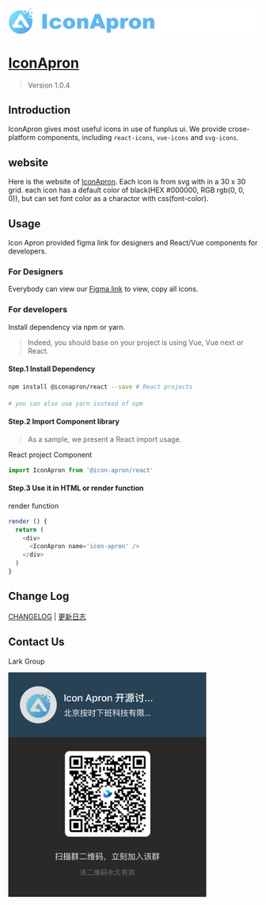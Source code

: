 ![IconApron](https://github.com/offontime/IconApron/raw/master/assets/images/github-logo.png)
# [IconApron](https://iconapron.offontime.com)

> Version 1.0.4

## Introduction
IconApron gives most useful icons in use of funplus ui. We provide crose-platform components, including `react-icons`, `vue-icons` and `svg-icons`. 

## website
Here is the website of [IconApron](https://icon.apron.design). Each icon is from svg with in a 30 x 30 grid. each icon has a default color of black(HEX #000000, RGB rgb(0, 0, 0)), but can set font color as a charactor with css(font-color).

## Usage
Icon Apron provided figma link for designers and React/Vue components for developers.

### For Designers
Everybody can view our [Figma link](https://www.figma.com/file/dWeZkVJM2ORioY2w1YTTvB/Icon-Apron?node-id=12%3A1603) to view, copy all icons.

### For developers
Install dependency via npm or yarn.

> Indeed, you should base on your project is using Vue, Vue next or React.

#### Step.1 Install Dependency
```bash
npm install @iconapron/react --save # React projects

# you can also use yarn instead of npm
```

#### Step.2 Import Component library
> As a sample, we present a React import usage.

React project Component 
```javascript
import IconApron from '@icon-apron/react'
```

#### Step.3 Use it in HTML or render function

render function
```javascript
render () {
  return (
    <div>
      <IconApron name='icon-apron' />
    </div>
  )
}
```

## Change Log

[CHANGELOG](https://github.com/offontime/IconApron/blob/master/CHANGELOG.md) | [更新日志](https://github.com/offontime/IconApron/blob/master/CHANGELOG.zh-cn.md)

## Contact Us
Lark Group

<img src="https://github.com/offontime/IconApron/raw/master/assets/images/lark-group-qr.png" width="400px" />

